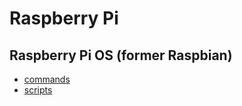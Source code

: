 # Raspberry Pi

## Raspberry Pi OS (former Raspbian)

* [commands](commands.md)
* [scripts](/scripts)